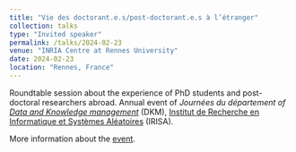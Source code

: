 ```yaml
---
title: "Vie des doctorant.e.s/post-doctorant.e.s à l’étranger"
collection: talks
type: "Invited speaker"
permalink: /talks/2024-02-23
venue: "INRIA Centre at Rennes University"
date: 2024-02-23
location: "Rennes, France"
---
```




Roundtable session about the experience of PhD students and post-doctoral researchers abroad. Annual event of <i> Journées du département of [Data and Knowledge management](http://dept-dkm.irisa.fr/) </i> (DKM), [Institut de Recherche en Informatique et Systèmes Aléatoires](https://www.irisa.fr/) (IRISA).

More information about the [event](https://www.irisa.fr/date/2024-02/journees-du-departement-dkm-22-et-23-fevrier-2024).